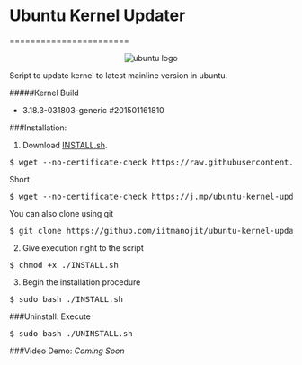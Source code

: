 # Ubuntu Kernel Updater
=======================
<p align="center">
  <img src="https://i.imgur.com/ulXnsPr.png" alt="ubuntu logo" />
</p>
Script to update kernel to latest mainline version in ubuntu.

#####Kernel Build
- 3.18.3-031803-generic #201501161810


###Installation:
1. Download <a href="https://raw.githubusercontent.com/iitmanojit/ubuntu-kernel-updater/master/INSTALL.sh" download target="_blank" type="application/octet-stream">INSTALL.sh</a>.

 <pre>$ wget --no-certificate-check https://raw.githubusercontent.com/iitmanojit/ubuntu-kernel-updater/master/INSTALL.sh</pre>
	
 Short 
 
 <pre>$ wget --no-certificate-check https://j.mp/ubuntu-kernel-updater</pre>
 
 You can also clone using git 
	
 <pre>$ git clone https://github.com/iitmanojit/ubuntu-kernel-updater/</pre>

2. Give execution right to the script 

 <pre>$ chmod +x ./INSTALL.sh</pre>

3. Begin the installation procedure 

 <pre>$ sudo bash ./INSTALL.sh</pre>


###Uninstall:
Execute 
 <pre>$ sudo bash ./UNINSTALL.sh</pre>


###Video Demo:
*Coming Soon*
